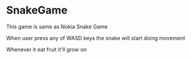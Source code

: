 # SnakeGame
This game is same as Nokia Snake Game

When user press any of WASD keys the snake will start doing movement

Whenever it eat fruit it'll grow on
